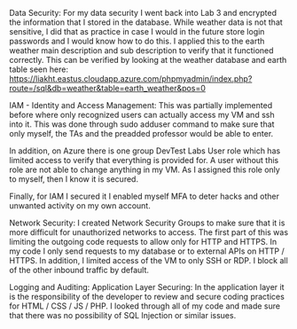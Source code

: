 Data Security:
For my data security I went back into Lab 3 and encrypted the information that I stored in the database. While weather data is not that sensitive, I did that as practice in case I would in the future store login passwords and I would know how to do this. I applied this to the earth weather main description and sub description to verify that it functioned correctly. 
This can be verified by looking at the weather database and earth table seen here:
https://liakht.eastus.cloudapp.azure.com/phpmyadmin/index.php?route=/sql&db=weather&table=earth_weather&pos=0

IAM - Identity and Access Management:
This was partially implemented before where only recognized users can actually access my VM and ssh into it. This was done through sudo adduser command to make sure that only myself, the TAs and the preadded professor would be able to enter. 

In addition, on Azure there is one group DevTest Labs User role which has limited access to verify that everything is provided for. A user without this role are not able to change anything in my VM. As I assigned this role only to myself, then I know it is secured. 

Finally, for IAM I secured it I enabled myself MFA to deter hacks and other unwanted activity on my own account.

Network Security:
I created Network Security Groups to make sure that it is more difficult for unauthorized networks to access. The first part of this was limiting the outgoing code requests to allow only for HTTP and HTTPS. In my code I only send requests to my database or to external APIs on HTTP / HTTPS. In addition, I limited access of the VM to only SSH or RDP. I block all of the other inbound traffic by default.  

Logging and Auditing:
Application Layer Securing: 
In the application layer it is the responsibility of the developer to review and secure coding practices for HTML / CSS / JS / PHP. I looked through all of my code and made sure that there was no possibility of SQL Injection or similar issues.  

